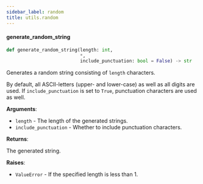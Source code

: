 ```yaml
---
sidebar_label: random
title: utils.random
---
```


#### generate\_random\_string

```python
def generate_random_string(length: int,
                           *,
                           include_punctuation: bool = False) -> str
```

Generates a random string consisting of ``length`` characters.

By default, all ASCII-letters (upper- and lower-case) as well as all digits are used. If ``include_punctuation`` is set to ``True``,
punctuation characters are used as well.

**Arguments**:

- `length` - The length of the generated strings.
- `include_punctuation` - Whether to include punctuation characters.
  

**Returns**:

  The generated string.
  

**Raises**:

- `ValueError` - If the specified length is less than 1.

